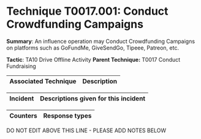# Technique T0017.001: Conduct Crowdfunding Campaigns

**Summary**: An influence operation may Conduct Crowdfunding Campaigns on platforms such as GoFundMe, GiveSendGo, Tipeee, Patreon, etc.

**Tactic**: TA10 Drive Offline Activity           **Parent Technique:** T0017 Conduct Fundraising


| Associated Technique | Description |
| --------- | ------------------------- |



| Incident | Descriptions given for this incident |
| -------- | -------------------- |



| Counters | Response types |
| -------- | -------------- |


DO NOT EDIT ABOVE THIS LINE - PLEASE ADD NOTES BELOW